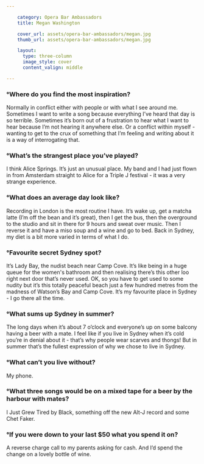 ```yaml
---

    category: Opera Bar Ambassadors
    title: Megan Washington

    cover_url: assets/opera-bar-ambassadors/megan.jpg
    thumb_url: assets/opera-bar-ambassadors/megan.jpg

    layout:
      type: three-column
      image_style: cover
      content_valign: middle

---
```


### °Where do you find the most inspiration?
Normally in conflict either with people or with what I see around me. Sometimes I want to write a song because everything I’ve heard that day is so terrible. Sometimes it’s born out of a frustration to hear what I want to hear because I’m not hearing it anywhere else. Or a conflict within myself - wanting to get to the crux of something that I’m feeling and writing about it is a way of interrogating that.

### °What’s the strangest place you’ve played?
I think Alice Springs. It’s just an unusual place. My band and I had just flown in from Amsterdam straight to Alice for a Triple J festival - it was a very strange experience.

### °What does an average day look like?
Recording in London is the most routine I have. It’s wake up, get a matcha latte (I’m off the bean and it’s great), then I get the bus, then the overground to the studio and sit in there for 9 hours and sweat over music. Then I reverse it and have a miso soup and a wine and go to bed. Back in Sydney, my diet is a bit more varied in terms of what I do.

### °Favourite secret Sydney spot?
It’s Lady Bay, the nudist beach near Camp Cove. It’s like being in a huge queue for the women's bathroom and then realising there’s this other loo right next door that’s never used. OK, so you have to get used to some nudity but it’s this totally peaceful beach just a few hundred metres from the madness of Watson’s Bay and Camp Cove. It’s my favourite place in Sydney - I go there all the time.

### °What sums up Sydney in summer?
The long days when it’s about 7 o’clock and everyone’s up on some balcony having a beer with a mate. I feel like if you live in Sydney when it’s cold you’re in denial about it - that’s why people wear scarves and thongs! But in summer that’s the fullest expression of why we chose to live in Sydney.

### °What can’t you live without?
My phone.

### °What three songs would be on a mixed tape for a beer by the harbour with mates?
I Just Grew Tired by Black, something off the new Alt-J record and some Chet Faker.

### °If you were down to your last $50 what you spend it on?
A reverse charge call to my parents asking for cash. And I’d spend the change on a lovely bottle of wine.
